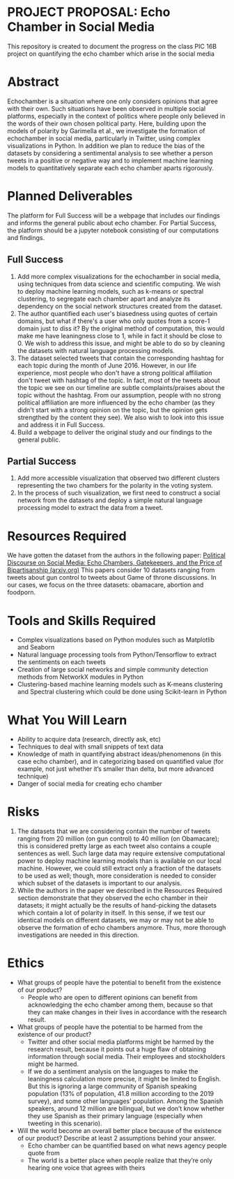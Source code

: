 # PROJECT PROPOSAL: Echo Chamber in Social Media
This repository is created to document the progress on the class PIC 16B project on quantifying the echo chamber which arise in the social media

# Abstract
Echochamber is a situation where one only considers opinions that agree with their own. Such situations have been observed in multiple social platforms, especially in the context of politics where people only believed in the words of their own chosen political party. Here, building upon the models of polarity by Garimella et al., we investigate the formation of echochamber in social media, particularly in Twitter, using complex visualizations in Python. In addition we plan to reduce the bias of the datasets by considering a sentimental analysis to see whether a person tweets in a positive or negative way and to implement machine learning models to quantitatively separate each echo chamber aparts rigorously.

# Planned Deliverables
The platform for Full Success will be a webpage that includes our findings and informs the general public about echo chamber. 
For Partial Success, the platform should be a jupyter notebook consisting of our computations and findings.
## Full Success
1. Add more complex visualizations for the echochamber in social media, using techniques from data science and scientific computing. We wish to deploy machine learning models, such as k-means or spectral clustering, to segregate each chamber apart and analyze its dependency on the social network structures created from the dataset. 
2. The author quantified each user's biasedness using quotes of certain domains, but what if there's a user who only quotes from a score-1 domain just to diss it? By the original method of computation, this would make me have leaningness close to 1, while in fact it should be close to 0. We wish to address this issue, and might be able to do so by cleaning the datasets with natural language processing models. 
3. The dataset selected tweets that contain the corresponding hashtag for each topic during the month of June 2016. However, in our life experience, most people who don't have a strong political affiliation don't tweet with hashtag of the topic. In fact, most of the tweets about the topic we see on our timeline are subtle complaints/praises about the topic without the hashtag. From our assumption, people with no strong political affiliation are more influenced by the echo chamber (as they didn't start with a strong opinion on the topic, but the opinion gets strengthed by the content they see). We also wish to look into this issue and address it in Full Success.
4. Build a webpage to deliver the original study and our findings to the general public. 

## Partial Success
1. Add more accessible visualization that observed two different clusters representing the two chambers for the polarity in the voting system.
2. In the process of such visualization, we first need to construct a social network from the datasets and deploy a simple natural language processing model to extract the data from a tweet.

# Resources Required
We have gotten the dataset from the authors in the following paper: [Political Discourse on Social Media: Echo Chambers, Gatekeepers, and the Price of Bipartisanship (arxiv.org)](https://arxiv.org/pdf/1801.01665.pdf) This papers consider 10 datasets ranging from tweets about gun control to tweets about Game of throne discussions. In our cases, we focus on the three datasets: obamacare, abortion and foodporn.

# Tools and Skills Required
- Complex visualizations based on Python modules such as Matplotlib and Seaborn
- Natural language processing tools from Python/Tensorflow to extract the sentiments on each tweets
- Creation of large social networks and simple community detection methods from NetworkX modules in Python
- Clustering-based machine learning models such as K-means clustering and Spectral clustering which could be done using Scikit-learn in Python 

# What You Will Learn
- Ability to acquire data (research, directly ask, etc)
- Techniques to deal with small snippets of text data
- Knowledge of math in quantifying abstract ideas/phenomenons (in this case echo chamber), and in categorizing based on quantified value (for example, not just whether it’s smaller than delta, but more advanced technique)
- Danger of social media for creating echo chamber

# Risks
1. The datasets that we are considering contain the number of tweets ranging from 20 million (on gun control) to 40 million (on Obamacare); this is considered pretty large as each tweet also contains a couple sentences as well. Such large data may require extensive computational power to deploy machine learning models than is available on our local machine. However, we could still extract only a fraction of the datasets to be used as well; though, more consideration is needed to consider which subset of the datasets is important to our analysis.
2. While the authors in the paper we described in the Resources Required section demonstrate that they observed the echo chamber in their datasets; it might actually be the results of hand-picking the datasets which contain a lot of polarity in itself. In this sense, if we test our identical models on different datasets, we may or may not be able to observe the formation of echo chambers anymore. Thus, more thorough investigations are needed in this direction.

# Ethics

- What groups of people have the potential to benefit from the existence of our product?
	- People who are open to different opinions can benefit from acknowledging the echo chamber among them, because so that they can make changes in their lives in accordance with the research result.
- What groups of people have the potential to be harmed from the existence of our product?
	- Twitter and other social media platforms might be harmed by the research result, because it points out a huge flaw of obtaining information through social media. Their employees and stockholders might be harmed.
	- If we do a sentiment analysis on the languages to make the leaningness calculation more precise, it might be limited to English. But this is ignoring a large community of Spanish speaking population (13% of population, 41.8 million according to the 2019 survey), and some other languages’ population. Among the Spanish speakers, around 12 million are bilingual, but we don’t know whether they use Spanish as their primary language (especially when tweeting in this scenario).
- Will the world become an overall better place because of the existence of our product? Describe at least 2 assumptions behind your answer.
	- Echo chamber can be quantified based on what news agency people quote from
	- The world is a better place when people realize that they’re only hearing one voice that agrees with theirs


